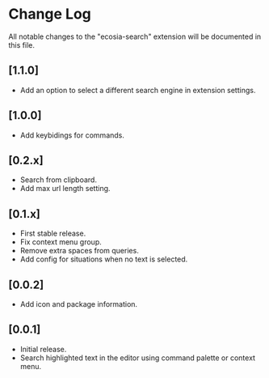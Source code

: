 # Change Log

All notable changes to the "ecosia-search" extension will be documented in this file.

## [1.1.0]

- Add an option to select a different search engine in extension settings.

## [1.0.0]

- Add keybidings for commands.

## [0.2.x]

- Search from clipboard.
- Add max url length setting.

## [0.1.x]

- First stable release.
- Fix context menu group.
- Remove extra spaces from queries.
- Add config for situations when no text is selected.

## [0.0.2]

- Add icon and package information.

## [0.0.1]

- Initial release.
- Search highlighted text in the editor using command palette or context menu.
